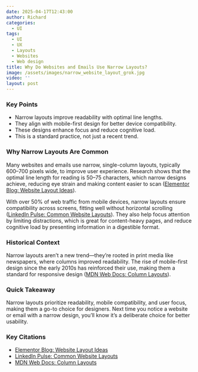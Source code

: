 ```yaml
---
date: 2025-04-17T12:43:00
author: Richard
categories:
  - UI
tags:
  - UI
  - UX
  - Layouts
  - Websites
  - Web design
title: Why Do Websites and Emails Use Narrow Layouts?
image: /assets/images/narrow_website_layout_grok.jpg
video: ''
layout: post
---
```

### Key Points
- Narrow layouts improve readability with optimal line lengths.
- They align with mobile-first design for better device compatibility.
- These designs enhance focus and reduce cognitive load.
- This is a standard practice, not just a recent trend.

### Why Narrow Layouts Are Common

Many websites and emails use narrow, single-column layouts, typically 600–700 pixels wide, to improve user experience. Research shows that the optimal line length for reading is 50–75 characters, which narrow designs achieve, reducing eye strain and making content easier to scan ([Elementor Blog: Website Layout Ideas](https://elementor.com/blog/website-layout-ideas/)). 

With over 50% of web traffic from mobile devices, narrow layouts ensure compatibility across screens, fitting well without horizontal scrolling ([LinkedIn Pulse: Common Website Layouts](https://www.linkedin.com/pulse/common-website-layouts-mohammad-zeeshan)). They also help focus attention by limiting distractions, which is great for content-heavy pages, and reduce cognitive load by presenting information in a digestible format.

### Historical Context

Narrow layouts aren’t a new trend—they’re rooted in print media like newspapers, where columns improved readability. The rise of mobile-first design since the early 2010s has reinforced their use, making them a standard for responsive design ([MDN Web Docs: Column Layouts](https://developer.mozilla.org/en-US/docs/Web/CSS/Layout_cookbook/Column_layouts)).

### Quick Takeaway

Narrow layouts prioritize readability, mobile compatibility, and user focus, making them a go-to choice for designers. Next time you notice a website or email with a narrow design, you’ll know it’s a deliberate choice for better usability.

### Key Citations
- [Elementor Blog: Website Layout Ideas](https://elementor.com/blog/website-layout-ideas/)
- [LinkedIn Pulse: Common Website Layouts](https://www.linkedin.com/pulse/common-website-layouts-mohammad-zeeshan)
- [MDN Web Docs: Column Layouts](https://developer.mozilla.org/en-US/docs/Web/CSS/Layout_cookbook/Column_layouts)
